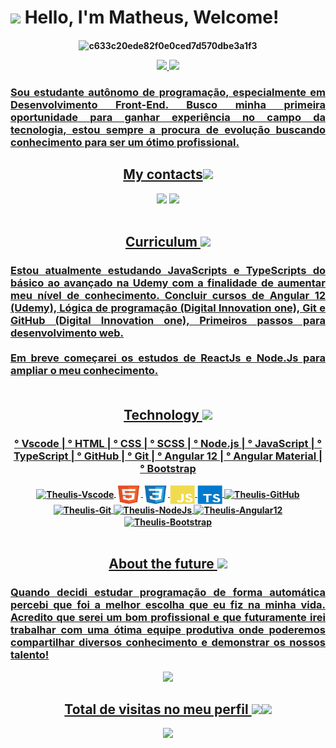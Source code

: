 <div align="justify">
  <h1><img src="https://raw.githubusercontent.com/iampavangandhi/iampavangandhi/master/gifs/Hi.gif" width="30px"> Hello, I'm Matheus, Welcome! </h1>
  </div> <h4 align="center">
 
![c633c20ede82f0e0ced7d570dbe3a1f3](https://user-images.githubusercontent.com/70382532/138322189-2db8df52-9dcb-40a0-88a8-c365466bd33d.gif)
<div align="center">
  <a href="https://github.com/Theulislee">
  <img height="160em" src="https://github-readme-stats.vercel.app/api?username=Theulislee&show_icons=true&theme=outrun&include_all_commits=true&count_private=true"/>
  <img height="160em" src="https://github-readme-stats.vercel.app/api/top-langs/?username=Theulislee&layout=compact&langs_count=7&theme=outrun"/>
</div>
<h3 align="justify">
 Sou estudante autônomo de programação, especialmente em Desenvolvimento Front-End.
Busco minha primeira oportunidade para ganhar experiência no campo da tecnologia, estou sempre a procura de evolução buscando conhecimento para ser um ótimo profissional.
  </h3>
<div align="center">
  
   ## My contacts<img src="https://github.com/TheDudeThatCode/TheDudeThatCode/blob/master/Assets/Handshake.gif" height="32px">
  
  </div>
  <div align="center">
  <a href="https://www.linkedin.com/in/matheus-magalhaes-311695203/" target="_blank"><img src="https://img.shields.io/badge/-LinkedIn-%230077B5?style=for-the-badge&logo=linkedin&logoColor=white" target="_blank"></a> 
<a href = "mailto:magalhaescerqueiraesilva@gmail.com"><img src="https://img.shields.io/badge/Gmail-D14836?style=for-the-badge&logo=gmail&logoColor=white" </a> 
    </div>
 
   <div align="center">
     <br>
      
  ## Curriculum <img src="https://user-images.githubusercontent.com/88908428/148150018-84f67988-9fe2-41b6-b554-21f1e624a317.gif" height="38px" >

    
</div>
  <h3 align="justify">
  Estou atualmente estudando JavaScripts e TypeScripts do básico ao avançado na Udemy com a finalidade de aumentar meu nível de conhecimento.
    Concluir cursos de Angular 12 (Udemy), Lógica de programação (Digital Innovation one), Git e GitHub (Digital Innovation one), Primeiros passos para desenvolvimento web.
  <br>
  <br>
  Em breve começarei os estudos de ReactJs e Node.Js para ampliar o meu conhecimento.
  <br>
  <br>
  </h3>
      
  <div style="display: inline_block" align="center">
  
  ## Technology <img src="https://user-images.githubusercontent.com/88908428/148150189-d4f83f7a-2ebb-4e8f-97c9-dc1f715e8aee.gif" height="38px">
 <h3>
° Vscode |
° HTML |
° CSS |
° SCSS |
° Node.js |
° JavaScript |
° TypeScript |
° GitHub |
° Git |
° Angular 12 |
° Angular Material |
° Bootstrap
    </h3>
 <img align="center" alt="Theulis-Vscode" height="30" width="40" img src="https://cdn.jsdelivr.net/gh/devicons/devicon/icons/vscode/vscode-original.svg">
 <img align="center" alt="Theulis-HTML" height="30" width="40" src="https://raw.githubusercontent.com/devicons/devicon/master/icons/html5/html5-original.svg">
   <img align="center" alt="Theulis-CSS" height="30" width="40" src="https://raw.githubusercontent.com/devicons/devicon/master/icons/css3/css3-original.svg">
   <img align="center" alt="Theulis-Js" height="30" width="40" src="https://raw.githubusercontent.com/devicons/devicon/master/icons/javascript/javascript-plain.svg">
   <img align="center" alt="Theulis-Ts" height="30" width="40" src="https://raw.githubusercontent.com/devicons/devicon/master/icons/typescript/typescript-plain.svg">
  <img align="center" alt="Theulis-GitHub" height="30" width="40" img src="https://cdn.jsdelivr.net/gh/devicons/devicon/icons/github/github-original.svg">
    <img align="center" alt="Theulis-Git" height="30" width="40" img src="https://cdn.jsdelivr.net/gh/devicons/devicon/icons/git/git-original.svg">
  <img align="center" alt="Theulis-NodeJs" height="30" width="40" img src="https://cdn.jsdelivr.net/gh/devicons/devicon/icons/nodejs/nodejs-original.svg">
<img align="center" alt="Theulis-Angular12" height="30" width="40" img src="https://cdn.jsdelivr.net/gh/devicons/devicon/icons/angularjs/angularjs-original.svg">
<img align="center" alt="Theulis-Bootstrap" height="30" width="40" img src="https://cdn.jsdelivr.net/gh/devicons/devicon/icons/bootstrap/bootstrap-original.svg">
    </div>
     <br>
  <div align="center">
    
  ## About the future <img src="https://github.com/TheDudeThatCode/TheDudeThatCode/blob/master/Assets/Earth.gif" width="35px">

 </div>
  
<h3 align="justify">
  Quando decidi estudar programação de forma automática percebi que foi a melhor escolha que eu fiz na minha vida. Acredito que serei um bom profissional e que futuramente irei trabalhar com uma ótima equipe produtiva onde poderemos compartilhar diversos conhecimento e demonstrar os nossos talento!
  </h3>
    
<div>
  <div align="center">
  <img src="https://user-images.githubusercontent.com/88908428/144766657-52386c96-2e59-4d19-a289-e0278b1d4101.jpg" width="300px" />
  </div>
 <div align="center">
  
 ## Total de visitas no meu perfil <img src="https://user-images.githubusercontent.com/88908428/148150331-4a66edea-da15-4eed-b9a0-309e71bd9a50.gif" width="35px"><img src="https://user-images.githubusercontent.com/88908428/148150331-4a66edea-da15-4eed-b9a0-309e71bd9a50.gif" width="35px">
 <p align="center"> <img alingn="center" src="https://profile-counter.glitch.me/Theulislee/count.svg" />
   
 </p>
     </div>
  </div>
    
  
  
